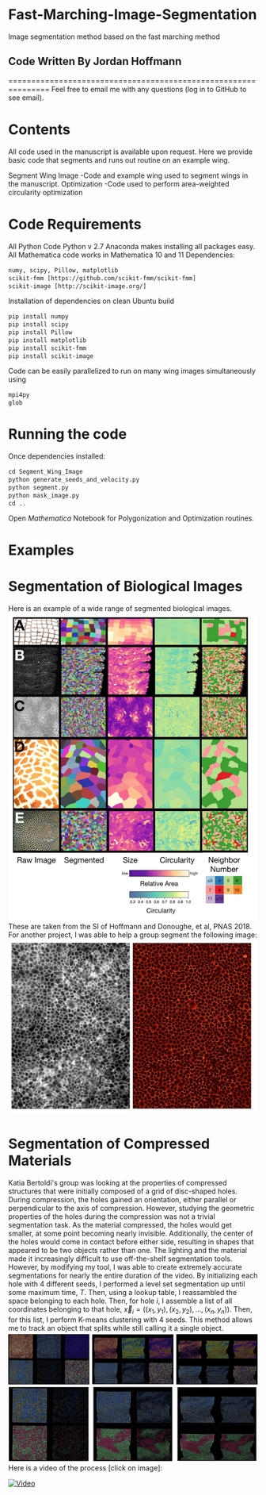 # Fast-Marching-Image-Segmentation
Image segmentation method based on the fast marching method

## Code Written By Jordan Hoffmann
===============================================================
Feel free to email me with any questions (log in to GitHub to see email). 


Contents
===============================================================
All code used in the manuscript is available upon request. Here we provide
basic code that segments and runs out routine on an example wing.

Segment Wing Image 
	-Code and example wing used to segment wings in the manuscript.
Optimization
	-Code used to perform area-weighted circularity optimization



Code Requirements
===============================================================
All Python Code Python v 2.7
Anaconda makes installing all packages easy.
All Mathematica code works in Mathematica 10 and 11
Dependencies:
```
numy, scipy, Pillow, matplotlib
scikit-fmm [https://github.com/scikit-fmm/scikit-fmm]
scikit-image [http://scikit-image.org/]
```
Installation of dependencies on clean Ubuntu build
```
pip install numpy
pip install scipy
pip install Pillow
pip install matplotlib
pip install scikit-fmm
pip install scikit-image
```
Code can be easily parallelized to run on many wing images simultaneously using
```
mpi4py
glob
```


Running the code
===============================================================
Once dependencies installed:
```
cd Segment_Wing_Image
python generate_seeds_and_velocity.py
python segment.py
python mask_image.py
cd ..
```
Open _Mathematica_ Notebook for Polygonization and Optimization routines.

Examples
===============================================================

# Segmentation of Biological Images
Here is an example of a wide range of segmented biological images.
![biological](./ims/Biological.png)
These are taken from the SI of Hoffmann and Donoughe, et al, PNAS 2018.
For another project, I was able to help a group segment the following image:
![sheet](./ims/sheet.png)
# Segmentation of Compressed Materials
Katia Bertoldi's group was looking at the properties of compressed structures that were initially composed of a grid of disc-shaped holes. During compression, the holes gained an orientation, either parallel or perpendicular to the axis of compression. 
However, studying the geometric properties of the holes during the compression was not a trivial segmentation task. 
As the material compressed, the holes would get smaller, at some point becoming nearly invisible. 
Additionally, the center of the holes would come in contact before either side, resulting in shapes that appeared to be two objects rather than one. The lighting and the material made it increasingly difficult to use off-the-shelf segmentation tools. 
However, by modifying my tool, I was able to create extremely accurate segmentations for nearly the entire duration of the video.
By initializing each hole with 4 different seeds, I performed a level set segmentation up until some maximum time, $T$. Then, using a lookup table, I reassambled the space belonging to each hole.
Then, for hole $i$, I assemble a list of all coordinates belonging to that hole, $\vec{x}_i = ((x_1,y_1),(x_2,y_2),...,(x_n,y_n))$. Then, for this list, I perform K-means clustering with 4 seeds. This method allows me to track an object that splits while still calling it a single object.
![disks](./ims/disks.png)
Here is a video of the process [click on image]:

[![Video](https://img.youtube.com/vi/ptUvsK35qg8/0.jpg)](https://www.youtube.com/watch?v=ptUvsK35qg8)

